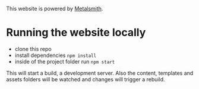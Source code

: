 This website is powered by [Metalsmith](metalsmith.io).

# Running the website locally
- clone this repo
- install dependencies `npm install`
- inside of the project folder run `npm start`

This will start a build, a development server. Also the content, templates and assets folders
will be watched and changes will trigger a rebuild.
